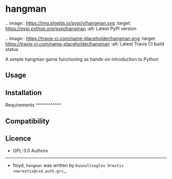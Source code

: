 hangman
=======

.. image:: https://img.shields.io/pypi/v/hangman.svg
    :target: https://pypi.python.org/pypi/hangman
    :alt: Latest PyPI version

.. image:: https://travis-ci.com/name-placeholder/hangman.png
   :target: https://travis-ci.com/name-placeholder/hangman
   :alt: Latest Travis CI build status

A simple hangman game functioning as hands-on introduction to Python

Usage
-----

Installation
------------

Requirements
^^^^^^^^^^^^

Compatibility
-------------

Licence
-------
- GPL-3.0
Authors
-------
- floyd,
`hangman` was written by `Ousoultzoglou Orestis <oorestis@csd.auth.gr>`_.
